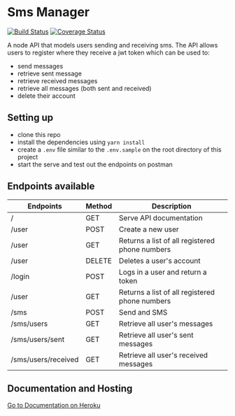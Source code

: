 # Sms Manager
[![Build Status](https://travis-ci.org/njeri-ngigi/sms-manager.svg?branch=develop)](https://travis-ci.org/njeri-ngigi/sms-manager)
[![Coverage Status](https://coveralls.io/repos/github/njeri-ngigi/sms-manager/badge.svg?branch=develop)](https://coveralls.io/github/njeri-ngigi/sms-manager?branch=develop)

A node API that models users sending and receiving sms. The API allows users to register where they receive a jwt token which can be used to:
- send messages
- retrieve sent message
- retrieve received messages
- retrieve all messages (both sent and received)
- delete their account

## Setting up
- clone this repo
- install the dependencies using `yarn install`
- create a `.env` file similar to the `.env.sample` on the root directory of this project
- start the serve and test out the endpoints on postman

## Endpoints available
| Endpoints  | Method  | Description  |
|------------|---------|--------------|
|  /      | GET    | Serve API documentation  |
|  /user  | POST   | Create a new user  |
|  /user  | GET    | Returns a list of all registered phone numbers  |
|  /user  | DELETE | Deletes a user's account  |
|  /login | POST   | Logs in a user and return a token  |
|  /user  | GET    | Returns a list of all registered phone numbers  |
|  /sms                  | POST   | Send and SMS  |
|  /sms/users            | GET    | Retrieve all user's messages  |
|  /sms/users/sent       | GET    | Retrieve all user's sent messages  |
|  /sms/users/received   | GET    | Retrieve all user's received messages  |


## Documentation and Hosting 
[Go to Documentation on Heroku](https://sms-manager-njery.herokuapp.com/api/v1/)


